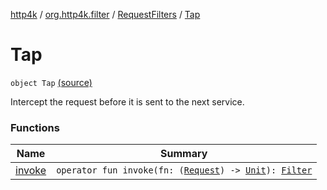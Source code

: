 [http4k](../../../index.md) / [org.http4k.filter](../../index.md) / [RequestFilters](../index.md) / [Tap](./index.md)

# Tap

`object Tap` [(source)](https://github.com/http4k/http4k/blob/master/http4k-core/src/main/kotlin/org/http4k/filter/RequestFilters.kt#L12)

Intercept the request before it is sent to the next service.

### Functions

| Name | Summary |
|---|---|
| [invoke](invoke.md) | `operator fun invoke(fn: (`[`Request`](../../../org.http4k.core/-request/index.md)`) -> `[`Unit`](https://kotlinlang.org/api/latest/jvm/stdlib/kotlin/-unit/index.html)`): `[`Filter`](../../../org.http4k.core/-filter/index.md) |
